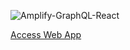 ![Amplify-GraphQL-React](https://miro.medium.com/max/2444/1*nzVtxGKC2oHokoUfL3fmRQ.png)

[Access Web App](https://dev.d36h4k1nxhv7qg.amplifyapp.com)
